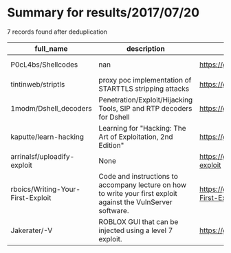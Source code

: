 
# Summary for results/2017/07/20
    
7 records found after deduplication

| full_name | description | html_url | matched_list | matched_count | pushed_at | size | stargazers_count | language | forks_count |
|-----------------------------------|----------------------------------------------------------------------------------------------------------------|------------------------------------------------------|----------------|-----------------|---------------------------|--------|--------------------|------------|---------------|
| P0cL4bs/Shellcodes | nan | https://github.com/P0cL4bs/Shellcodes | ['shellcode'] | 1 | 2017-07-20 18:52:02+00:00 | 20 | 47 | C | 32 |
| tintinweb/striptls | proxy poc implementation of STARTTLS stripping attacks | https://github.com/tintinweb/striptls | ['attack poc'] | 1 | 2017-07-20 21:31:08+00:00 | 113 | 163 | Python | 35 |
| 1modm/Dshell_decoders | Penetration/Exploit/Hijacking Tools, SIP and RTP decoders for Dshell | https://github.com/1modm/Dshell_decoders | ['exploit'] | 1 | 2017-07-20 20:27:41+00:00 | 21 | 2 | Python | 1 |
| kaputte/learn-hacking | Learning for "Hacking: The Art of Exploitation, 2nd Edition" | https://github.com/kaputte/learn-hacking | ['exploit'] | 1 | 2017-07-20 04:30:56+00:00 | 0 | 0 | C | 0 |
| arrinalsf/uploadify-exploit | None | https://github.com/arrinalsf/uploadify-exploit | ['exploit'] | 1 | 2017-07-20 12:45:29+00:00 | 3 | 2 | PHP | 5 |
| rboics/Writing-Your-First-Exploit | Code and instructions to accompany lecture on how to write your first exploit against the VulnServer software. | https://github.com/rboics/Writing-Your-First-Exploit | ['exploit'] | 1 | 2017-07-20 13:14:55+00:00 | 6 | 0 | Python | 0 |
| Jakerater/-V | ROBLOX GUI that can be injected using a level 7 exploit. | https://github.com/Jakerater/-V | ['exploit'] | 1 | 2017-07-20 20:21:20+00:00 | 0 | 0 | | 0 |
